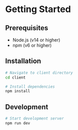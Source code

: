 # Getting Started

## Prerequisites
- Node.js (v14 or higher)
- npm (v6 or higher)

## Installation
```bash
# Navigate to client directory
cd client

# Install dependencies
npm install
```

## Development
```bash
# Start development server
npm run dev
```